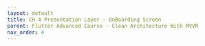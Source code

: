 ```yaml
---
layout: default
title: CH 4 Presentation Layer - OnBoarding Screen
parent: Flutter Advanced Course - Clean Architecture With MVVM
nav_order: 4
---
```


## 
